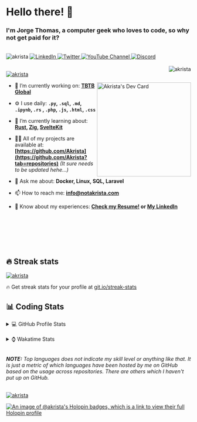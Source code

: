 # Hello there! 👋

### I'm Jorge Thomas, a computer geek who loves to code, so why not get paid for it?

</br>

<div align="left">
<img src="https://komarev.com/ghpvc/?username=akrista&label=Profile%20views&color=0e75b6&style=flat" alt="akrista" />
  <a href="https://www.linkedin.com/in/akrista/">
    <img
      src="https://img.shields.io/static/v1?logo=linkedin&style=flat&color=0072b1&label=LinkedIn&message=%E2%9B%B3"
      alt="LinkedIn"
    />
  </a>
  <a href="https://twitter.com/akristax">
    <img
      src="https://img.shields.io/badge/follow-%40akristax-1DA1F2?logo=twitter&style=flat&label=Twitter&color=0072b1&logoColor=ffffff"
      alt="Twitter"
    />
  </a>
    <a href="https://www.youtube.com/channel/UCXJa_ZGSEtalwFNbsupmjtg">
<img alt="YouTube Channel" src="https://img.shields.io/youtube/channel/subscribers/UCXJa_ZGSEtalwFNbsupmjtg?style=flat&color=0072b1&logoColor=ffffff&logo=youtube&label=Youtube">
  </a>
      <a href="https://discordapp.com/users/Akrista#1410">
<img alt="Discord" src="https://img.shields.io/discord/354241190947717120?style=flat&color=0072b1&logoColor=ffffff&logo=discord&label=Discord">
  </a>
<!--   <a href="https://www.threads.net/@notakrista"> -->
<!--     <img src="https://thread-count.vercel.app/thread-count/notakrista" alt="Akrista's Threads Account"> -->
<!-- </a> -->
  </br>
  </br>
  <a href="https://discordapp.com/users/Akrista#1410">
  <img align="right" src="https://lanyard.cnrad.dev/api/130525871277735937" alt="akrista" />
  </a>

  <p align="left">
  <a href="https://github.com/ryo-ma/github-profile-trophy">
  <img src="https://github-profile-trophy.vercel.app/?username=akrista&theme=gruvbox&no-bg=true&row=2&column=3&no-frame=true" alt="akrista" />
  </a>
  </p>

<!--   <a href="https://github.com/kittinan/spotify-github-profile" target="_blank"> -->
<!-- <img -->
<!--       width="256" -->
<!--       align="right" -->
<!--       src="https://spotify-github-profile.vercel.app/api/view?uid=21ca7hmfvx4lpeb37y7fs2vpq&cover_image=true&theme=default&show_offline=false&background_color=121212&interchange=false" -->
<!--       alt="Akrista's Spotify" -->
<!--     /> -->
<!-- </a> -->

<a href="https://app.daily.dev/akrista"><img src="https://api.daily.dev/devcards/v2/nQnOqdJn5BJngPoIsO4MP.png?type=default&r=hj6" width="256" align="right" alt="Akrista's Dev Card"/></a>

- 🔭 I’m currently working on: **[TBTB Global](https://tbtb.global/)**

- ⚙️ I use daily: **`.py`, `.sql`, `.md`, `.ipynb`, `.rs` , `.php`, `.js`, `.html`, `.css`**

- 🌱 I’m currently learning about: **[Rust](https://github.com/rust-lang/rust), [Zig](https://github.com/ziglang/zig), [SvelteKit](https://kit.svelte.dev/)**

- 👨‍💻 All of my projects are available at: **[https://github.com/Akrista](https://github.com/Akrista?tab=repositories)** _(It sure needs to be updated hehe...)_

- 💬 Ask me about: **Docker, Linux, SQL, Laravel**

- 📫 How to reach me: **info@notakrista.com**

- 📄 Know about my experiences: **[Check my Resume!](https://drive.google.com/file/d/1bDduXngJVVVsnUU1-Z36JSxIotYRIbOf/view?usp=drive_link) or [My LinkedIn](https://linkedin.com/in/akrista/)**

</br>
</br>
</br>
</br>
</br>

## 🔥 Streak stats

<a href="https://github.com/DenverCoder1/github-readme-streak-stats">
<img src="https://github-readme-streak-stats.herokuapp.com/?user=akrista&theme=gruvbox" alt="akrista" />
</a>

<p>🔥 Get streak stats for your profile at <a href="https://git.io/streak-stats">git.io/streak-stats</a></p>

## 📊 Coding Stats

<details>
<summary>💻 GitHub Profile Stats</summary>

</br>

<a href="https://github.com/anuraghazra/github-readme-stats">
<img src="https://github-readme-stats.vercel.app/api?username=akrista&show_icons=true&locale=en&theme=gruvbox" alt="Akrista's Github Stats" />
</a>

<a href="https://github.com/anuraghazra/github-readme-stats">
<img src="https://github-readme-stats.vercel.app/api/top-langs/?username=akrista&show_icons=true&locale=en&theme=gruvbox&layout=compact" alt="Most Used Languages" />
</a>

</details>

</br>

<details>
<summary>⌚ Wakatime Stats</summary>

</br>

<a href="https://github.com/anuraghazra/github-readme-stats">
<img src="https://github-readme-stats.vercel.app/api/wakatime?username=akrista&show_icons=true&locale=en&layout=compact&theme=gruvbox" alt="akrista" />
</a>

</br>

<!--START_SECTION:waka-->
![Code Time](http://img.shields.io/badge/Code%20Time-7%2C882%20hrs%2038%20mins-blue)

![Lines of code](https://img.shields.io/badge/From%20Hello%20World%20I%27ve%20Written-31.5%20million%20lines%20of%20code-blue)

**🐱 My GitHub Data** 

> 📦 468.6 kB Used in GitHub's Storage 
 > 
> 🏆 13 Contributions in the Year 2025
 > 
> 💼 Opted to Hire
 > 
> 📜 104 Public Repositories 
 > 
> 🔑 36 Private Repositories 
 > 
**I'm an Early 🐤** 

```text
🌞 Morning                2009 commits        █████░░░░░░░░░░░░░░░░░░░░   19.76 % 
🌆 Daytime                3684 commits        █████████░░░░░░░░░░░░░░░░   36.23 % 
🌃 Evening                4154 commits        ██████████░░░░░░░░░░░░░░░   40.85 % 
🌙 Night                  321 commits         █░░░░░░░░░░░░░░░░░░░░░░░░   03.16 % 
```
📅 **I'm Most Productive on Monday** 

```text
Monday                   2065 commits        █████░░░░░░░░░░░░░░░░░░░░   20.31 % 
Tuesday                  1542 commits        ████░░░░░░░░░░░░░░░░░░░░░   15.17 % 
Wednesday                1699 commits        ████░░░░░░░░░░░░░░░░░░░░░   16.71 % 
Thursday                 802 commits         ██░░░░░░░░░░░░░░░░░░░░░░░   07.89 % 
Friday                   1339 commits        ███░░░░░░░░░░░░░░░░░░░░░░   13.17 % 
Saturday                 847 commits         ██░░░░░░░░░░░░░░░░░░░░░░░   08.33 % 
Sunday                   1874 commits        █████░░░░░░░░░░░░░░░░░░░░   18.43 % 
```


📊 **This Week I Spent My Time On** 

```text
🕑︎ Time Zone: America/Caracas

💬 Programming Languages: 
SQL                      10 hrs 59 mins      ████████░░░░░░░░░░░░░░░░░   31.51 % 
Python                   9 hrs 18 mins       ███████░░░░░░░░░░░░░░░░░░   26.68 % 
PHP                      4 hrs 46 mins       ███░░░░░░░░░░░░░░░░░░░░░░   13.71 % 
Markdown                 3 hrs 21 mins       ██░░░░░░░░░░░░░░░░░░░░░░░   09.63 % 
Other                    3 hrs 14 mins       ██░░░░░░░░░░░░░░░░░░░░░░░   09.28 % 

🔥 Editors: 
VS Code                  27 hrs 23 mins      ████████████████████░░░░░   78.56 % 
Neovim                   5 hrs 39 mins       ████░░░░░░░░░░░░░░░░░░░░░   16.21 % 
Excel                    1 hr 49 mins        █░░░░░░░░░░░░░░░░░░░░░░░░   05.24 % 

💻 Operating System: 
Windows                  25 hrs 28 mins      ██████████████████░░░░░░░   73.08 % 
Linux                    9 hrs 23 mins       ███████░░░░░░░░░░░░░░░░░░   26.92 % 
```

**I Mostly Code in JavaScript** 

```text
PHP                      10 repos            ████░░░░░░░░░░░░░░░░░░░░░   15.38 % 
HTML                     4 repos             ██░░░░░░░░░░░░░░░░░░░░░░░   06.15 % 
Blade                    3 repos             █░░░░░░░░░░░░░░░░░░░░░░░░   04.62 % 
Rust                     3 repos             █░░░░░░░░░░░░░░░░░░░░░░░░   04.62 % 
TypeScript               2 repos             █░░░░░░░░░░░░░░░░░░░░░░░░   03.08 % 
```




 Last Updated on 26/05/2025 00:35:00 UTC
<!--END_SECTION:waka-->

**These Readme stats are generated using github action [awesome-readme-stats](https://github.com/anmol098/waka-readme-stats)**

</details>

</br>

_**NOTE:** Top languages does not indicate my skill level or anything like that. It is just a metric of which languages have been hosted by me on GitHub based on the usage across repositories. There are others which I haven't put up on GitHub._

</br>

<a href="https://github.com/ashutosh00710/github-readme-activity-graph">
<img src="https://github-readme-activity-graph.vercel.app/graph?username=Akrista&theme=gruvbox" alt="akrista" />
</a>

</br>

[![An image of @akrista's Holopin badges, which is a link to view their full Holopin profile](https://holopin.me/akrista)](https://holopin.io/@akrista)
